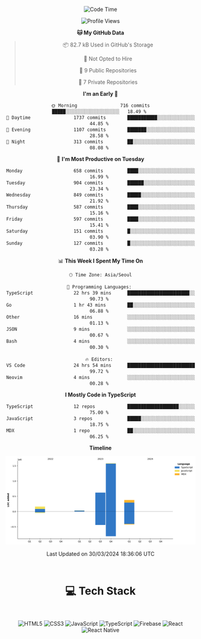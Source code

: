 <div align="center">

  <!--START_SECTION:waka-->
![Code Time](http://img.shields.io/badge/Code%20Time-753%20hrs%205%20mins-blue)

![Profile Views](http://img.shields.io/badge/Profile%20Views-0-blue)

**🐱 My GitHub Data** 

> 📦 82.7 kB Used in GitHub's Storage 
 > 
> 🚫 Not Opted to Hire
 > 
> 📜 9 Public Repositories 
 > 
> 🔑 7 Private Repositories 
 > 
**I'm an Early 🐤** 

```text
🌞 Morning                716 commits         █████░░░░░░░░░░░░░░░░░░░░   18.49 % 
🌆 Daytime                1737 commits        ███████████░░░░░░░░░░░░░░   44.85 % 
🌃 Evening                1107 commits        ███████░░░░░░░░░░░░░░░░░░   28.58 % 
🌙 Night                  313 commits         ██░░░░░░░░░░░░░░░░░░░░░░░   08.08 % 
```
📅 **I'm Most Productive on Tuesday** 

```text
Monday                   658 commits         ████░░░░░░░░░░░░░░░░░░░░░   16.99 % 
Tuesday                  904 commits         ██████░░░░░░░░░░░░░░░░░░░   23.34 % 
Wednesday                849 commits         █████░░░░░░░░░░░░░░░░░░░░   21.92 % 
Thursday                 587 commits         ████░░░░░░░░░░░░░░░░░░░░░   15.16 % 
Friday                   597 commits         ████░░░░░░░░░░░░░░░░░░░░░   15.41 % 
Saturday                 151 commits         █░░░░░░░░░░░░░░░░░░░░░░░░   03.90 % 
Sunday                   127 commits         █░░░░░░░░░░░░░░░░░░░░░░░░   03.28 % 
```


📊 **This Week I Spent My Time On** 

```text
🕑︎ Time Zone: Asia/Seoul

💬 Programming Languages: 
TypeScript               22 hrs 39 mins      ███████████████████████░░   90.73 % 
Go                       1 hr 43 mins        ██░░░░░░░░░░░░░░░░░░░░░░░   06.88 % 
Other                    16 mins             ░░░░░░░░░░░░░░░░░░░░░░░░░   01.13 % 
JSON                     9 mins              ░░░░░░░░░░░░░░░░░░░░░░░░░   00.67 % 
Bash                     4 mins              ░░░░░░░░░░░░░░░░░░░░░░░░░   00.30 % 

🔥 Editors: 
VS Code                  24 hrs 54 mins      █████████████████████████   99.72 % 
Neovim                   4 mins              ░░░░░░░░░░░░░░░░░░░░░░░░░   00.28 % 
```

**I Mostly Code in TypeScript** 

```text
TypeScript               12 repos            ███████████████████░░░░░░   75.00 % 
JavaScript               3 repos             █████░░░░░░░░░░░░░░░░░░░░   18.75 % 
MDX                      1 repo              ██░░░░░░░░░░░░░░░░░░░░░░░   06.25 % 
```



**Timeline**

![Lines of Code chart](https://raw.githubusercontent.com/SONGDAM/SONGDAM/master/assets/bar_graph.png)


 Last Updated on 30/03/2024 18:36:06 UTC
<!--END_SECTION:waka-->

  
 <br>
  
# 💻 Tech Stack
  
</div>

</br>

<div align="center">

   ![HTML5](https://img.shields.io/badge/html5-%23E34F26.svg?style=for-the-badge&logo=html5&logoColor=white) ![CSS3](https://img.shields.io/badge/css3-%231572B6.svg?style=for-the-badge&logo=css3&logoColor=white) ![JavaScript](https://img.shields.io/badge/javascript-%23323330.svg?style=for-the-badge&logo=javascript&logoColor=%23F7DF1E) 
 ![TypeScript](https://img.shields.io/badge/typescript-%23007ACC.svg?style=for-the-badge&logo=typescript&logoColor=white)
  ![Firebase](https://img.shields.io/badge/firebase-%23039BE5.svg?style=for-the-badge&logo=firebase) 
 ![React](https://img.shields.io/badge/react-%2320232a.svg?style=for-the-badge&logo=react&logoColor=%2361DAFB) ![React Native](https://img.shields.io/badge/react_native-%2320232a.svg?style=for-the-badge&logo=react&logoColor=%2361DAFB) 

 
</div>
